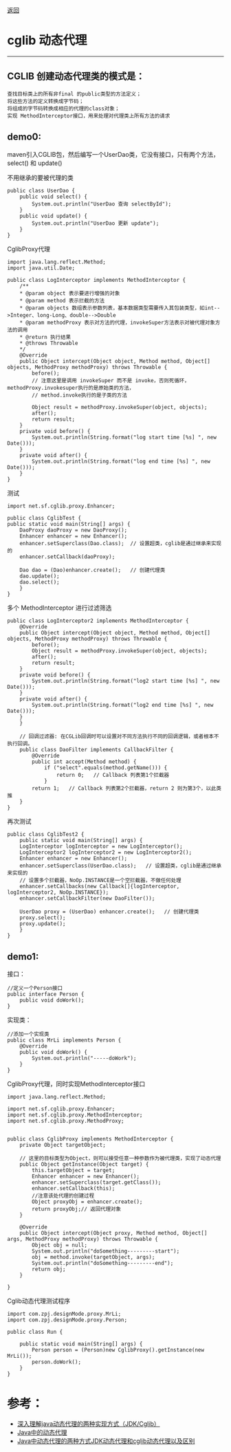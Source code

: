 <p>
<a href="#" onclick="refreshDesignContent('designproxy')">返回</a>&emsp;&emsp;&emsp;
</p>

# cglib 动态代理

---

## CGLIB 创建动态代理类的模式是：

    查找目标类上的所有非final 的public类型的方法定义；
    将这些方法的定义转换成字节码；
    将组成的字节码转换成相应的代理的class对象；
    实现 MethodInterceptor接口，用来处理对代理类上所有方法的请求

## demo0:

maven引入CGLIB包，然后编写一个UserDao类，它没有接口，只有两个方法，select() 和 update()

不用继承的要被代理的类

    public class UserDao {
        public void select() {
            System.out.println("UserDao 查询 selectById");
        }
        public void update() {
            System.out.println("UserDao 更新 update");
        }
    }

CglibProxy代理

    import java.lang.reflect.Method;
    import java.util.Date;
    
    public class LogInterceptor implements MethodInterceptor {
        /**
        * @param object 表示要进行增强的对象
        * @param method 表示拦截的方法
        * @param objects 数组表示参数列表，基本数据类型需要传入其包装类型，如int-->Integer、long-Long、double-->Double
        * @param methodProxy 表示对方法的代理，invokeSuper方法表示对被代理对象方法的调用
        * @return 执行结果
        * @throws Throwable
        */
        @Override
        public Object intercept(Object object, Method method, Object[] objects, MethodProxy methodProxy) throws Throwable {
            before();
            // 注意这里是调用 invokeSuper 而不是 invoke，否则死循环，methodProxy.invokesuper执行的是原始类的方法，
            // method.invoke执行的是子类的方法

            Object result = methodProxy.invokeSuper(object, objects);
            after();
            return result;
        }
        private void before() {
            System.out.println(String.format("log start time [%s] ", new Date()));
        }
        private void after() {
            System.out.println(String.format("log end time [%s] ", new Date()));
        }
    }

测试

    import net.sf.cglib.proxy.Enhancer;
    
    public class CglibTest {
    public static void main(String[] args) {
        DaoProxy daoProxy = new DaoProxy();
        Enhancer enhancer = new Enhancer();
        enhancer.setSuperclass(Dao.class);  // 设置超类，cglib是通过继承来实现的
        enhancer.setCallback(daoProxy);
    
        Dao dao = (Dao)enhancer.create();   // 创建代理类
        dao.update();
        dao.select();
        }
    }

多个 MethodInterceptor 进行过滤筛选

    public class LogInterceptor2 implements MethodInterceptor {
        @Override
        public Object intercept(Object object, Method method, Object[] objects, MethodProxy methodProxy) throws Throwable {
            before();
            Object result = methodProxy.invokeSuper(object, objects);
            after();
            return result;
        }
        private void before() {
            System.out.println(String.format("log2 start time [%s] ", new Date()));
        }
        private void after() {
            System.out.println(String.format("log2 end time [%s] ", new Date()));
        }
        }
        
        // 回调过滤器: 在CGLib回调时可以设置对不同方法执行不同的回调逻辑，或者根本不执行回调。
        public class DaoFilter implements CallbackFilter {
            @Override
            public int accept(Method method) {
                if ("select".equals(method.getName())) {
                    return 0;   // Callback 列表第1个拦截器
                }
            return 1;   // Callback 列表第2个拦截器，return 2 则为第3个，以此类推
        }
    }

再次测试

    public class CglibTest2 {
        public static void main(String[] args) {
        LogInterceptor logInterceptor = new LogInterceptor();
        LogInterceptor2 logInterceptor2 = new LogInterceptor2();
        Enhancer enhancer = new Enhancer();
        enhancer.setSuperclass(UserDao.class);   // 设置超类，cglib是通过继承来实现的
        // 设置多个拦截器，NoOp.INSTANCE是一个空拦截器，不做任何处理
        enhancer.setCallbacks(new Callback[]{logInterceptor, logInterceptor2, NoOp.INSTANCE});   
        enhancer.setCallbackFilter(new DaoFilter());
        
        UserDao proxy = (UserDao) enhancer.create();   // 创建代理类
        proxy.select();
        proxy.update();
        }
    }

## demo1:

接口：

    //定义一个Person接口
    public interface Person {
        public void doWork();
    }

实现类：

    //添加一个实现类
    public class MrLi implements Person {
        @Override
        public void doWork() {
            System.out.println("-----doWork");
        }
    }

CglibProxy代理，同时实现MethodInterceptor接口

    import java.lang.reflect.Method;

    import net.sf.cglib.proxy.Enhancer;
    import net.sf.cglib.proxy.MethodInterceptor;
    import net.sf.cglib.proxy.MethodProxy;
    

    public class CglibProxy implements MethodInterceptor {
        private Object targetObject;
    
        // 这里的目标类型为Object，则可以接受任意一种参数作为被代理类，实现了动态代理
        public Object getInstance(Object target) {
            this.targetObject = target;
            Enhancer enhancer = new Enhancer();
            enhancer.setSuperclass(target.getClass());
            enhancer.setCallback(this);
            //注意该处代理的创建过程
            Object proxyObj = enhancer.create();
            return proxyObj;// 返回代理对象
        }
        
        @Override
        public Object intercept(Object proxy, Method method, Object[] args, MethodProxy methodProxy) throws Throwable {
            Object obj = null;
            System.out.println("doSomething---------start");
            obj = method.invoke(targetObject, args);
            System.out.println("doSomething---------end");
            return obj;
        }
    
    }

Cglib动态代理测试程序

    import com.zpj.designMode.proxy.MrLi;
    import com.zpj.designMode.proxy.Person;
    
    public class Run {
    
        public static void main(String[] args) {
            Person person = (Person)new CglibProxy().getInstance(new MrLi());
            person.doWork();
        }
    }

# 参考：

- <a href="http://www.zzvips.com/article/101448.html" target="_blank">深入理解java动态代理的两种实现方式（JDK/Cglib） </a>
- <a href="https://juejin.cn/post/6854573218804531207#" target="_blank">Java中的动态代理 </a>
- <a href="https://juejin.cn/post/6991005250790522893#" target="_blank">Java中动态代理的两种方式JDK动态代理和cglib动态代理以及区别 </a>

